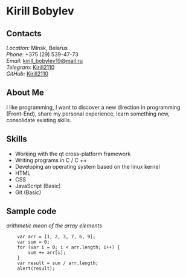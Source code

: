 # Kirill Bobylev
## Contacts
*Location:* Minsk, Belarus\
*Phone:* +375 (29) 539-47-73\
*Email:* kirill_bobylev19@mail.ru\
*Telegram:* [Kirill2110](https://t.me/kirill2110)\
*GitHub:* [Kirill2110](https://github.com/Kirill2110)
## About Me
I like programming, I want to discover a new direction in programming (Front-End), share my personal experience, learn something new, consolidate existing skills.
## Skills
* Working with the qt cross-platform framework
* Writing programs in C / C ++
* Developing an operating system based on the linux kernel
* HTML
* CSS
* JavaScript (Basic)
* Git (Basic)
## Sample code
*arithmetic mean of the array elements*
```
    var arr = [1, 2, 3, 7, 6, 9];
    var sum = 0;
    for (var i = 0; i < arr.length; i++) {
	    sum += arr[i];
    }
    var result = sum / arr.length;
    alert(result);
```
